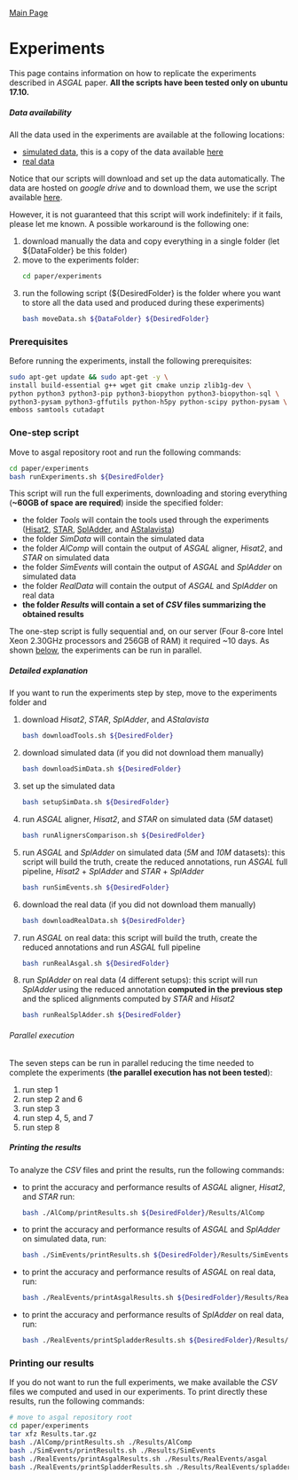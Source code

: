 [Main Page](index)

# Experiments

This page contains information on how to replicate the experiments described in _ASGAL_ paper. **All the scripts have been tested only on ubuntu 17.10.**

##### Data availability
All the data used in the experiments are available at the following locations:
* [simulated data](https://drive.google.com/open?id=1mbEYLIn9193WdSEBp3rsEpiqC9mS2Vi2), this is a copy of the data available [here](https://public.bmi.inf.ethz.ch/projects/2015/spladder/)
* [real data](https://drive.google.com/open?id=1N5zg3z9XQiOuzpEZUW0HxfKxTGrf5Vtz)

Notice that our scripts will download and set up the data
automatically. The data are hosted on _google drive_ and to
download them, we use the script available
[here](https://gist.github.com/darencard/079246e43e3c4b97e373873c6c9a3798).

However, it is not guaranteed that this script will work indefinitely: if it fails, please let
me known. A possible workaround is the following one:

1. download manually the data and copy everything in a single folder (let ${DataFolder} be this folder)
2. move to the experiments folder:
   ```bash
   cd paper/experiments
   ```
3. run the following script (${DesiredFolder} is the folder where you want to store all the data used and produced during these experiments)
   ```bash
   bash moveData.sh ${DataFolder} ${DesiredFolder}
   ```

### Prerequisites
Before running the experiments, install the following prerequisites:
```bash
sudo apt-get update && sudo apt-get -y \
install build-essential g++ wget git cmake unzip zlib1g-dev \
python python3 python3-pip python3-biopython python3-biopython-sql \
python3-pysam python3-gffutils python-h5py python-scipy python-pysam \
emboss samtools cutadapt
```

### One-step script
Move to asgal repository root and run the following commands:
```bash
cd paper/experiments
bash runExperiments.sh ${DesiredFolder}
```

This script will run the full experiments, downloading and storing everything (**~60GB of space are required**) inside the specified folder:
- the folder _Tools_ will contain the tools used through the experiments ([Hisat2](https://ccb.jhu.edu/software/hisat2/index.shtml), [STAR](https://github.com/alexdobin/STAR), [SplAdder](http://raetschlab.org/suppl/spladder), and [AStalavista](http://sammeth.net/confluence/display/ASTA/Home))
- the folder _SimData_ will contain the simulated data
- the folder _AlComp_ will contain the output of _ASGAL_ aligner, _Hisat2_, and _STAR_ on simulated data
- the folder _SimEvents_ will contain the output of _ASGAL_ and _SplAdder_ on simulated data
- the folder _RealData_ will contain the output of _ASGAL_ and _SplAdder_ on real data
- **the folder _Results_ will contain a set of _CSV_ files summarizing the obtained results**

The one-step script is fully sequential and, on our server (Four 8-core Intel Xeon 2.30GHz processors and 256GB of RAM) it required ~10 days. As shown [below](#parallel), the experiments can be run in parallel.

##### Detailed explanation
If you want to run the experiments step by step, move to the experiments folder and
1. download _Hisat2_, _STAR_, _SplAdder_, and _AStalavista_
   ```bash
   bash downloadTools.sh ${DesiredFolder}
   ```
2. download simulated data (if you did not download them manually)
   ```bash
   bash downloadSimData.sh ${DesiredFolder}
   ```
3. set up the simulated data
   ```bash
   bash setupSimData.sh ${DesiredFolder}
   ```
3. run _ASGAL_ aligner, _Hisat2_, and _STAR_ on simulated data (_5M_ dataset)
   ```bash
   bash runAlignersComparison.sh ${DesiredFolder}
   ```
4. run _ASGAL_ and _SplAdder_ on simulated data (_5M_ and _10M_ datasets): this script will build the truth, create the reduced annotations, run _ASGAL_ full pipeline, _Hisat2_ + _SplAdder_ and _STAR_ + _SplAdder_ 
   ```bash
   bash runSimEvents.sh ${DesiredFolder}
   ```
5. download the real data (if you did not download them manually)
   ```bash
   bash downloadRealData.sh ${DesiredFolder}
   ```
6. run _ASGAL_ on real data: this script will build the truth, create the reduced annotations and run _ASGAL_ full pipeline
   ```bash
   bash runRealAsgal.sh ${DesiredFolder}
   ```
7. run _SplAdder_ on real data (4 different setups): this script will run _SplAdder_ using the reduced annotation **computed in the previous step** and the spliced alignments computed by _STAR_ and _Hisat2_
   ```bash
   bash runRealSplAdder.sh ${DesiredFolder}
   ```

###### <a name="parallel"></a>Parallel execution
The seven steps can be run in parallel reducing the time needed to complete the experiments (**the parallel execution has not been tested**):
1. run step 1
2. run step 2 and 6
3. run step 3
3. run step 4, 5, and 7
4. run step 8

##### Printing the results
To analyze the _CSV_ files and print the results, run the following commands:
- to print the accuracy and performance results of _ASGAL_ aligner, _Hisat2_, and _STAR_ run:
  ```bash
  bash ./AlComp/printResults.sh ${DesiredFolder}/Results/AlComp
  ```
- to print the accuracy and performance results of _ASGAL_ and _SplAdder_ on simulated data, run:
  ```bash
  bash ./SimEvents/printResults.sh ${DesiredFolder}/Results/SimEvents
  ```
- to print the accuracy and performance results of _ASGAL_ on real data, run:
  ```bash
  bash ./RealEvents/printAsgalResults.sh ${DesiredFolder}/Results/RealEvents/asgal
  ```
- to print the accuracy and performance results of _SplAdder_ on real data, run:
  ```bash
  bash ./RealEvents/printSpladderResults.sh ${DesiredFolder}/Results/RealEvents/spladder
  ```

### Printing our results
If you do not want to run the full experiments, we make available the _CSV_ files we computed and used in our experiments.
To print directly these results, run the following commands:
```bash
# move to asgal repository root
cd paper/experiments
tar xfz Results.tar.gz
bash ./AlComp/printResults.sh ./Results/AlComp
bash ./SimEvents/printResults.sh ./Results/SimEvents
bash ./RealEvents/printAsgalResults.sh ./Results/RealEvents/asgal
bash ./RealEvents/printSpladderResults.sh ./Results/RealEvents/spladder
```
